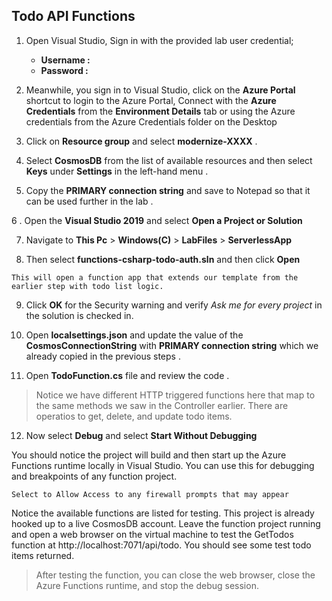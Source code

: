 ## Todo API Functions

1. Open Visual Studio, Sign in with the provided lab user credential;

      - **Username : <inject key="AzureAdUserEmail" />**
      - **Password : <inject key="AzureAdUserPassword" />**
      
2. Meanwhile, you sign in to Visual Studio, click on the **Azure Portal** shortcut to login to the Azure Portal, Connect with the **Azure Credentials** from the **Environment Details** tab or using the Azure credentials from the Azure Credentials folder on the Desktop  

3. Click on **Resource group** and select **modernize-XXXX** .

4. Select **CosmosDB** from the list of available resources and then select **Keys** under **Settings** in the left-hand menu .

5. Copy the **PRIMARY connection string** and save to Notepad so that it can be used further in the lab .

6 . Open the **Visual Studio 2019** and select **Open a Project or Solution**

7. Navigate to **This Pc** > **Windows(C)** > **LabFiles** > **ServerlessApp**

8. Then select **functions-csharp-todo-auth.sln** and then click **Open**

  ```
  This will open a function app that extends our template from the earlier step with todo list logic.
 ```
9. Click **OK** for the Security warning and verify *Ask me for every project* in the solution is checked in.
 
10. Open **localsettings.json** and update the value of the **CosmosConnectionString** with **PRIMARY connection string** which we already   copied in the previous steps .

11. Open **TodoFunction.cs** file and review the code .
   
 > Notice we have different HTTP triggered functions here that map to the same methods we saw in the Controller earlier. 
  There are operatios to get, delete, and update todo items.

12. Now select **Debug** and select **Start Without Debugging** 

You should notice the project will build and then start up the Azure Functions runtime locally in Visual Studio. You can use this for debugging and breakpoints of any function project.

 
    Select to Allow Access to any firewall prompts that may appear
  
Notice the available functions are listed for testing. This project is already hooked up to a live CosmosDB account. Leave the function project running and open a web browser on the virtual machine to test the GetTodos function at http://localhost:7071/api/todo. You should see some test todo items returned.
 
 >After testing the function, you can close the web browser, close the Azure Functions runtime, and stop the debug session.
